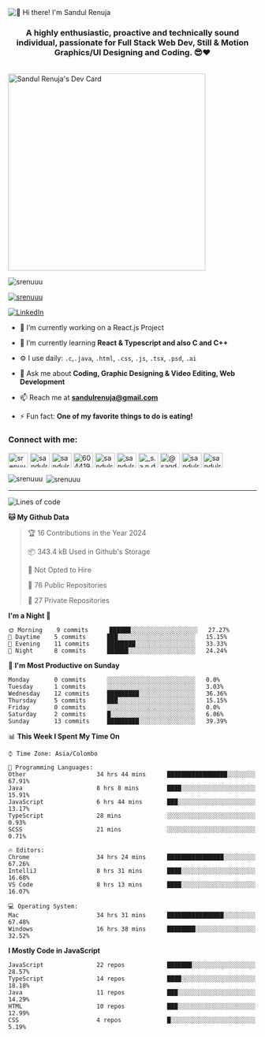 <img src="https://user-images.githubusercontent.com/49369577/97047278-562d0200-1596-11eb-8a4f-656b2acf2b6a.gif" alt="👋 Hi there! I'm Sandul Renuja" title="👋 Hi there! I'm Sandul Renuja"/>
<h3 align="center">A highly enthusiastic, proactive and technically sound individual, passionate for Full Stack Web Dev, Still & Motion Graphics/UI Designing and Coding. 😎❤</h3>
<br>
<a href="https://app.daily.dev/sandulr"><img src="https://api.daily.dev/devcards/0ac820e4d7bf4fb8a52823b51c67f13e.png?r=0uy" width="400" alt="Sandul Renuja's Dev Card"/></a>
<br>
<p align="left"> <img src="https://komarev.com/ghpvc/?username=srenuuu&label=Profile%20views&color=43cc11&style=flat" alt="srenuuu" /> </p>

<p align="left"> <a href="https://github.com/ryo-ma/github-profile-trophy"><img src="https://github-profile-trophy.vercel.app/?username=srenuuu&title=Commit,PullRequest,Repository" alt="srenuuu" /></a> </p>

<p align="left">
   <a href="https://linkedin.com/in/sandulr/" target="_blank">
      <img src="https://img.shields.io/badge/-Sandul Renuja-blue?style=for-the-badge&logo=Linkedin" alt="LinkedIn">
   </a>
</p>

- 🔭 I’m currently working on a React.js Project
- 🌱 I’m currently learning **React & Typescript and also C and C++**
- ⚙️ I use daily: `.c`,`.java`, `.html`, `.css`, `.js`, `.tsx`, `.psd`, `.ai`
- 💬 Ask me about **Coding, Graphic Designing & Video Editing, Web Development**
- 📫 Reach me at **sandulrenuja@gmail.com**

- ⚡ Fun fact: **One of my favorite things to do is eating!**

<h3 align="left">Connect with me:</h3>
<p align="left">
<a href="https://dev.to/srenuuu" target="blank"><img align="center" src="https://cdn.jsdelivr.net/npm/simple-icons@3.0.1/icons/dev-dot-to.svg" alt="srenuuu" height="30" width="40" /></a>
<a href="https://twitter.com/sandulr" target="blank"><img align="center" src="https://cdn.jsdelivr.net/npm/simple-icons@3.0.1/icons/twitter.svg" alt="sandulr" height="30" width="40" /></a>
<a href="https://linkedin.com/in/sandulr" target="blank"><img align="center" src="https://cdn.jsdelivr.net/npm/simple-icons@3.0.1/icons/linkedin.svg" alt="sandulr" height="30" width="40" /></a>
<a href="https://stackoverflow.com/users/6044198" target="blank"><img align="center" src="https://cdn.jsdelivr.net/npm/simple-icons@3.0.1/icons/stackoverflow.svg" alt="6044198" height="30" width="40" /></a>
<a href="https://kaggle.com/sandulrenuja" target="blank"><img align="center" src="https://cdn.jsdelivr.net/npm/simple-icons@3.0.1/icons/kaggle.svg" alt="sandulrenuja" height="30" width="40" /></a>
<a href="https://fb.com/sandulrenuja" target="blank"><img align="center" src="https://cdn.jsdelivr.net/npm/simple-icons@3.0.1/icons/facebook.svg" alt="sandulrenuja" height="30" width="40" /></a>
<a href="https://instagram.com/_s.a.n.d.u.l_" target="blank"><img align="center" src="https://cdn.jsdelivr.net/npm/simple-icons@3.0.1/icons/instagram.svg" alt="_s.a.n.d.u.l_" height="30" width="40" /></a>
<a href="https://medium.com/@sandulrenuja" target="blank"><img align="center" src="https://cdn.jsdelivr.net/npm/simple-icons@3.0.1/icons/medium.svg" alt="@sandulrenuja" height="30" width="40" /></a>
<a href="https://www.codechef.com/users/sandulr" target="blank"><img align="center" src="https://cdn.jsdelivr.net/npm/simple-icons@3.1.0/icons/codechef.svg" alt="sandulr" height="30" width="40" /></a>
<a href="https://www.hackerrank.com/sandulrenuja" target="blank"><img align="center" src="https://cdn.jsdelivr.net/npm/simple-icons@3.0.1/icons/hackerrank.svg" alt="sandulrenuja" height="30" width="40" /></a>
</p>


<p><img align="left" src="https://github-readme-stats.vercel.app/api/top-langs?username=srenuuu&show_icons=true&locale=en&layout=compact" alt="srenuuu" /></p>

<p>&nbsp;<img align="center" src="https://github-readme-stats.vercel.app/api?username=srenuuu&show_icons=true&locale=en" alt="srenuuu" /></p>

<hr>

<!--START_SECTION:waka-->
![Lines of code](https://img.shields.io/badge/From%20Hello%20World%20I%27ve%20Written-0%20lines%20of%20code-blue)

**🐱 My Github Data** 

> 🏆 16 Contributions in the Year 2024
 > 
> 📦 343.4 kB Used in Github's Storage 
 > 
> 🚫 Not Opted to Hire
 > 
> 📜 76 Public Repositories
 > 
> 🔑 27 Private Repositories 

**I'm a Night 🦉** 

```text
🌞 Morning    9 commits      ██████░░░░░░░░░░░░░░░░░░░   27.27% 
🌆 Daytime    5 commits      ███░░░░░░░░░░░░░░░░░░░░░░   15.15% 
🌃 Evening    11 commits     ████████░░░░░░░░░░░░░░░░░   33.33% 
🌙 Night      8 commits      ██████░░░░░░░░░░░░░░░░░░░   24.24%

```
📅 **I'm Most Productive on Sunday** 

```text
Monday       0 commits      ░░░░░░░░░░░░░░░░░░░░░░░░░   0.0% 
Tuesday      1 commits      ░░░░░░░░░░░░░░░░░░░░░░░░░   3.03% 
Wednesday    12 commits     █████████░░░░░░░░░░░░░░░░   36.36% 
Thursday     5 commits      ███░░░░░░░░░░░░░░░░░░░░░░   15.15% 
Friday       0 commits      ░░░░░░░░░░░░░░░░░░░░░░░░░   0.0% 
Saturday     2 commits      █░░░░░░░░░░░░░░░░░░░░░░░░   6.06% 
Sunday       13 commits     █████████░░░░░░░░░░░░░░░░   39.39%

```


📊 **This Week I Spent My Time On** 

```text
⌚︎ Time Zone: Asia/Colombo

💬 Programming Languages: 
Other                    34 hrs 44 mins      █████████████████░░░░░░░░   67.91% 
Java                     8 hrs 8 mins        ████░░░░░░░░░░░░░░░░░░░░░   15.91% 
JavaScript               6 hrs 44 mins       ███░░░░░░░░░░░░░░░░░░░░░░   13.17% 
TypeScript               28 mins             ░░░░░░░░░░░░░░░░░░░░░░░░░   0.93% 
SCSS                     21 mins             ░░░░░░░░░░░░░░░░░░░░░░░░░   0.71%

🔥 Editors: 
Chrome                   34 hrs 24 mins      ████████████████░░░░░░░░░   67.26% 
IntelliJ                 8 hrs 31 mins       ████░░░░░░░░░░░░░░░░░░░░░   16.68% 
VS Code                  8 hrs 13 mins       ████░░░░░░░░░░░░░░░░░░░░░   16.07%

💻 Operating System: 
Mac                      34 hrs 31 mins      ████████████████░░░░░░░░░   67.48% 
Windows                  16 hrs 38 mins      ████████░░░░░░░░░░░░░░░░░   32.52%

```

**I Mostly Code in JavaScript** 

```text
JavaScript               22 repos            ███████░░░░░░░░░░░░░░░░░░   28.57% 
TypeScript               14 repos            ████░░░░░░░░░░░░░░░░░░░░░   18.18% 
Java                     11 repos            ███░░░░░░░░░░░░░░░░░░░░░░   14.29% 
HTML                     10 repos            ███░░░░░░░░░░░░░░░░░░░░░░   12.99% 
CSS                      4 repos             █░░░░░░░░░░░░░░░░░░░░░░░░   5.19%

```



<!--END_SECTION:waka-->
